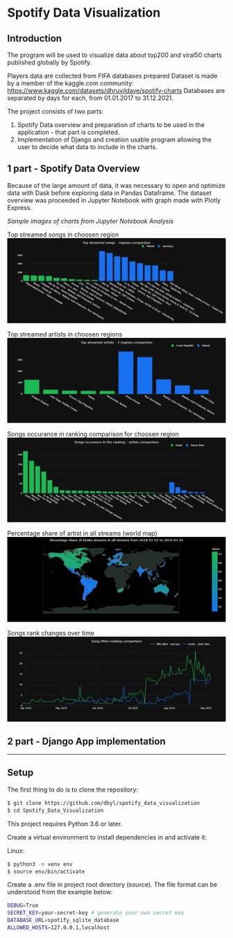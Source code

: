 # Spotify Data Visualization

## Introduction

The program will be used to visualize data about top200 and viral50 charts published globally by Spotify.

Players data are collected from FIFA databases prepared 
Dataset is made by a member of the kaggle.com community: https://www.kaggle.com/datasets/dhruvildave/spotify-charts
Databases are separated by days for each, from 01.01.2017 to 31.12.2021. 

The project consists of two parts: 
1) Spotify Data overview and preparation of charts to be used in the application - that part is completed. 
2) Implementation of Django and creation usable program allowing the user to decide what data to include in the charts.

## 1 part - Spotify Data Overview 


Because of the large amount of data, it was necessary to open and optimize data with Dask before exploring data in Pandas Dataframe. The dataset overview was proceeded in Jupyter Notebook with graph made with Plotly Express.

*Sample images of charts from Jupyter Notebook Analysis*

Top streamed songs in choosen region
![](images/top_streamed_regions_c.png)

Top streamed artists in choosen regions
![](images/top_streamed_art_reg_com.png)

Songs occurance in ranking comparison for choosen region
![](images/songs_occur_in_rank_com.png)

Percentage share of artist in all streams (world map)
![](images/per_share_artist_map.png)

Songs rank changes over time
![](images/song_rank_changes_com.png)


## 2 part - Django App implementation 

---

## Setup

The first thing to do is to clone the repository:

```sh
$ git clone https://github.com/dbyl/spotify_data_visualization
$ cd Spotify_Data_Visualization
```

This project requires Python 3.6 or later.

Create a virtual environment to install dependencies in and activate it:

Linux:
```sh
$ python3 -m venv env
$ source env/bin/activate
```

Create a .env file in project root directory (source). The file format can be understood from the example below:
```sh
DEBUG=True
SECRET_KEY=your-secret-key # generate your own secret key
DATABASE_URL=spotify_sqlite_database
ALLOWED_HOSTS=127.0.0.1,localhost
```

